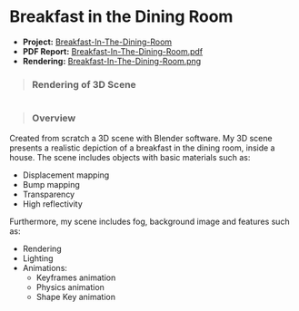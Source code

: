 # Breakfast in the Dining Room

- **Project:** [Breakfast-In-The-Dining-Room]() 
- **PDF Report:** [Breakfast-In-The-Dining-Room.pdf]() 
- **Rendering:** [Breakfast-In-The-Dining-Room.png]() 

> ### Rendering of 3D Scene

<img src=" " width="800">

> ### Overview

Created from scratch a 3D scene with Blender software. My 3D scene presents a realistic depiction of a breakfast in the dining room, inside a house. The scene includes objects with basic materials such as:

- Displacement mapping
- Bump mapping
- Transparency
- High reflectivity

Furthermore, my scene includes fog, background image and features such as:

- Rendering
- Lighting
- Animations:
  - Keyframes animation
  - Physics animation
  - Shape Key animation
